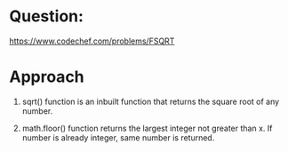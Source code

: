 # Question:
https://www.codechef.com/problems/FSQRT

# Approach

1) sqrt() function is an inbuilt function that returns the square root of any number.

2) math.floor() function returns the largest integer not greater than x. If number is already integer, same number is returned.